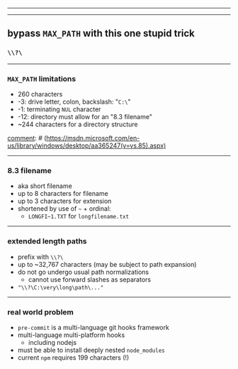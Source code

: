 [comment]: # (The first two slides are intentionally blank for the intro)

***

[comment]: # (The first two slides are intentionally blank for the intro)

***

## bypass `MAX_PATH` with this one stupid trick
### `\\?\`

***

### `MAX_PATH` limitations

- 260 characters
- -3: drive letter, colon, backslash: "`C:\`"
- -1: terminating `NUL` character
- -12: directory must allow for an "8.3 filename"
- ~244 characters for a directory structure

[comment]: # (https://msdn.microsoft.com/en-us/library/windows/desktop/aa365247(v=vs.85).aspx)

***

### 8.3 filename

- aka short filename
- up to 8 characters for filename
- up to 3 characters for extension
- shortened by use of `~` + ordinal:
    - `LONGFI~1.TXT` for `longfilename.txt`

***

### extended length paths

- prefix with `\\?\`
- up to ~32,767 characters (may be subject to path expansion)
- do not go undergo usual path normalizations
    - cannot use forward slashes as separators
- `"\\?\C:\very\long\path\..."`

***

### real world problem

- `pre-commit` is a multi-language git hooks framework
- multi-language multi-platform hooks
    - including nodejs
- must be able to install deeply nested `node_modules`
- current `npm` requires 199 characters (!)
